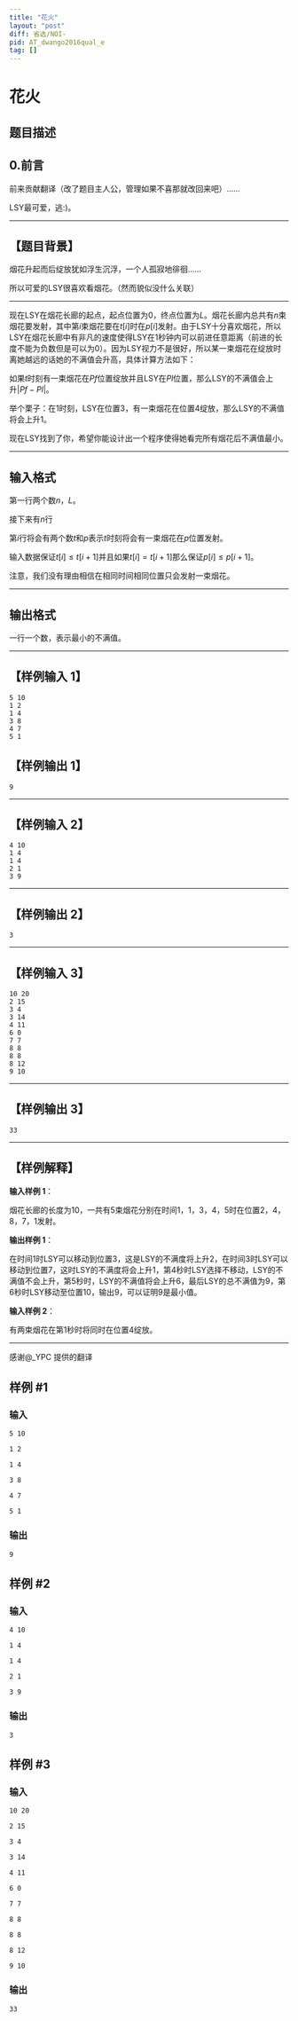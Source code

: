 ```yaml
---
title: "花火"
layout: "post"
diff: 省选/NOI-
pid: AT_dwango2016qual_e
tag: []
---
```


# 花火

## 题目描述

## 0.前言

前来贡献翻译（改了题目主人公，管理如果不喜那就改回来吧）……

LSY最可爱，逃:)。

---

## 【题目背景】

烟花升起而后绽放犹如浮生沉浮，一个人孤寂地徘徊……

所以可爱的LSY很喜欢看烟花。（然而貌似没什么关联）

---


现在LSY在烟花长廊的起点，起点位置为$0$，终点位置为$L$。烟花长廊内总共有$n$束烟花要发射，其中第$i$束烟花要在$t[i]$时在$p[i]$发射。由于LSY十分喜欢烟花，所以LSY在烟花长廊中有非凡的速度使得LSY在$1$秒钟内可以前进任意距离（前进的长度不能为负数但是可以为$0$）。因为LSY视力不是很好，所以某一束烟花在绽放时离她越远的话她的不满值会升高，具体计算方法如下：

如果$t$时刻有一束烟花在$Pf$位置绽放并且LSY在$Pl$位置，那么LSY的不满值会上升$|Pf-Pl|$。

举个栗子：在1时刻，LSY在位置3，有一束烟花在位置4绽放，那么LSY的不满值将会上升1。

现在LSY找到了你，希望你能设计出一个程序使得她看完所有烟花后不满值最小。

---

## 输入格式

第一行两个数$n$，$L$。

接下来有$n$行

第$i$行将会有两个数$t$和$p$表示$t$时刻将会有一束烟花在$p$位置发射。

输入数据保证$t[i]≤t[i+1]$并且如果$t[i]=t[i+1]$那么保证$p[i]≤p[i+1]$。

注意，我们没有理由相信在相同时间相同位置只会发射一束烟花。

---

## 输出格式

一行一个数，表示最小的不满值。

---

## 【样例输入 1】

```
5 10
1 2
1 4
3 8
4 7
5 1
```

## 【样例输出 1】

```
9
```

---

## 【样例输入 2】

```
4 10
1 4
1 4
2 1
3 9
```

---

## 【样例输出 2】

```
3
```

---

## 【样例输入 3】

```
10 20
2 15
3 4
3 14
4 11
6 0
7 7
8 8
8 8
8 12
9 10
```

---

## 【样例输出 3】

```
33
```

---

## 【样例解释】

**输入样例 1**：

烟花长廊的长度为$10$，一共有$5$束烟花分别在时间$1$，$1$，$3$，$4$，$5$时在位置$2$，$4$，$8$，$7$，$1$发射。

**输出样例 1**：

在时间$1$时LSY可以移动到位置$3$，这是LSY的不满度将上升$2$，在时间$3$时LSY可以移动到位置$7$，这时LSY的不满度将会上升$1$，第$4$秒时LSY选择不移动，LSY的不满值不会上升，第$5$秒时，LSY的不满值将会上升$6$，最后LSY的总不满值为$9$，第$6$秒时LSY移动至位置$10$，输出$9$，可以证明$9$是最小值。

**输入样例 2**：

有两束烟花在第$1$秒时将同时在位置$4$绽放。

---

感谢@_YPC 提供的翻译

## 样例 #1

### 输入

```
5 10
1 2
1 4
3 8
4 7
5 1
```

### 输出

```
9
```

## 样例 #2

### 输入

```
4 10
1 4
1 4
2 1
3 9
```

### 输出

```
3
```

## 样例 #3

### 输入

```
10 20
2 15
3 4
3 14
4 11
6 0
7 7
8 8
8 8
8 12
9 10
```

### 输出

```
33
```

